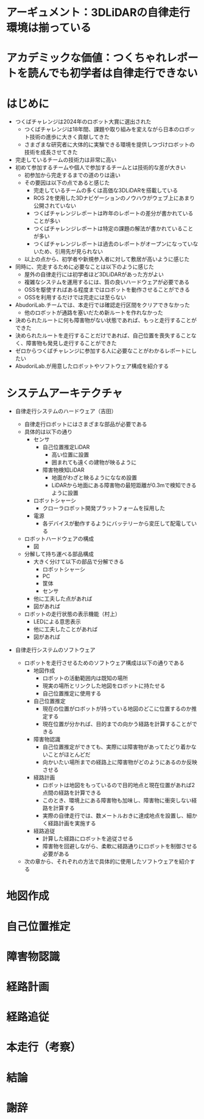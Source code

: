 # アーギュメント：3DLiDARの自律走行環境は揃っている
# アカデミックな価値：つくちゃれレポートを読んでも初学者は自律走行できない

# はじめに
* つくばチャレンジは2024年のロボット大賞に選出された
    * つくばチャレンジは18年間、課題や取り組みを変えながら日本のロボット技術の進歩に大きく貢献してきた
    * さまざまな研究者に大体的に実験できる環境を提供しつづけロボットの技術を成長させてきた
* 完走しているチームの技術力は非常に高い
* 初めて参加するチームや個人で参加するチームとは技術的な差が大きい
    * 初参加から完走するまでの道のりは遠い
    * その要因は以下の点であると感じた
        * 完走しているチームの多くは高価な3DLiDARを搭載している
        * ROS 2を使用した3Dナビゲーションのノウハウがウェブ上にあまり公開されていない
        * つくばチャレンジレポートは昨年のレポートの差分が書かれていることが多い
        * つくばチャレンジレポートは特定の課題の解法が書かれていることが多い
        * つくばチャレンジレポートは過去のレポートがオープンになっていないため、引用先が見られない
    * 以上の点から、初学者や新規参入者に対して敷居が高いように感じた
* 同時に、完走するために必要なことは以下のように感じた
    * 屋外の自律走行には初学者ほど3DLiDARがあった方がよい
    * 複雑なシステムを運用するには、質の良いハードウェアが必要である
    * OSSを駆使すればある程度まではロボットを動作させることができる
    * OSSを利用するだけでは完走には至らない
* AbudoriLab.チームでは、本走行では確認走行区間をクリアできなかった
    * 他のロボットが通路を塞いだため新ルートを作れなかった
* 決められたルートに何も障害物がない状態であれば、もっと走行することができた
* 決められたルートを走行することだけであれば、自己位置を喪失することなく、障害物も発見し走行することができた
* ゼロからつくばチャレンジに参加する人に必要なことがわかるレポートにしたい
* AbudoriLab.が用意したロボットやソフトウェア構成を紹介する
 
# システムアーキテクチャ
* 自律走行システムのハードウェア（吉田）
    * 自律走行ロボットにはさまざまな部品が必要である
    * 具体的は以下の通り
        * センサ
            * 自己位置推定LiDAR
                * 高い位置に設置
                * 囲まれても遠くの建物が映るように
            * 障害物検知LiDAR
                * 地面がわざと映るようにななめ設置
                * LiDARから地面にある障害物の最短距離が0.3mで検知できるように設置
        * ロボットシャーシ
            * クローラロボット開発プラットフォームを採用した
        * 電源
            * 各デバイスが動作するようにバッテリーから変圧して配電している
    * ロボットハードウェアの構成
        * 図
    * 分解して持ち運べる部品構成
        * 大きく分けて以下の部品で分解できる
            * ロボットシャーシ
            * PC
            * 筐体
            * センサ
        * 他に工夫した点があれば
        * 図があれば
    * ロボットの走行状態の表示機能（村上）
        * LEDによる意思表示
        * 他に工夫したことがあれば
        * 図があれば

* 自律走行システムのソフトウェア
    * ロボットを走行させるためのソフトウェア構成は以下の通りである
        * 地図作成
            * ロボットの活動範囲内は既知の場所
            * 現実の場所とリンクした地図をロボットに持たせる
            * 自己位置推定に使用する  
        * 自己位置推定
            * 現在の位置がロボットが持っている地図のどこに位置するのか推定する
            * 現在位置が分かれば、目的までの向かう経路を計算することができる
        * 障害物認識
            * 自己位置推定ができても、実際には障害物があってたどり着かないことがほとんどだ
            * 向かいたい場所までの経路上に障害物がどのようにあるのか反映させる
        * 経路計画
            * ロボットは地図をもっているので目的地点と現在位置があれば2点間の経路を計算できる
            * このとき、環境上にある障害物も加味し、障害物に衝突しない経路を計算する
            * 実際の自律走行では、数メートルおきに達成地点を設置し、細かく経路計画を実施する
        * 経路追従
            * 計算した経路にロボットを追従させる
            * 障害物を回避しながら、柔軟に経路通りにロボットを制御させる必要がある 
    * 次の章から、それぞれの方法で具体的に使用したソフトウェアを紹介する

# 地図作成
# 自己位置推定
# 障害物認識
# 経路計画
# 経路追従
# 本走行（考察）
# 結論
# 謝辞

